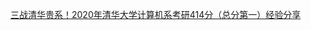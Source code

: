 [三战清华贵系！2020年清华大学计算机系考研414分（总分第一）经验分享](https://mp.weixin.qq.com/s?__biz=MzI1NTU4MDcwMg==&mid=2247484060&idx=1&sn=4d40d58d5b656ed90f15914aebafb1b4&chksm=ea328deddd4504fb5949325b5dd89e6f0a3fe58e8b1f421036daaeb20b50614cca4d4312ccd0&mpshare=1&scene=23&srcid=&sharer_sharetime=1590319846225&sharer_shareid=b22253840790fe3acaa36c8c426b6120#rd)